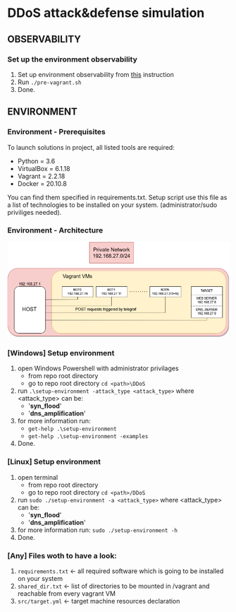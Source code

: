 # DDoS attack&defense simulation 

## OBSERVABILITY

### Set up the environment observability 
1. Set up environment observability from [this](doc/observability.md) instruction
2. Run `./pre-vagrant.sh`
5. Done. 

## ENVIRONMENT

### Environment - Prerequisites

To launch solutions in project, all listed tools are required:
- Python = 3.6  
- VirtualBox = 6.1.18
- Vagrant = 2.2.18
- Docker = 20.10.8

You can find them specified in requirements.txt. Setup script use this file as a list of technologies to be installed on your system. (administrator/sudo priviliges needed).

### Environment - Architecture

![private_network_setup_schema](img/private_network_setup.png)


### [Windows] Setup environment
1. open Windows Powershell with administrator privilages
     - from repo root directory
     - go to repo root directory `cd <path>\DDoS`
2. run `.\setup-environment -attack_type <attack_type>`
    where <attack_type> can be:
      - '**syn_flood**'
      - '**dns_amplification**'
3. for more information run:
     - `get-help .\setup-environment`
     - `get-help .\setup-environment -examples`
4. Done.

### [Linux] Setup environment
1. open terminal
   - from repo root directory
   - go to repo root directory `cd <path>/DDoS`
2. run `sudo ./setup-environment -a <attack_type>`
    where <attack_type> can be:
      - '**syn_flood**'
      - '**dns_amplification**'
3. for more information run:
     `sudo ./setup-environment -h`
4. Done.

### [Any] Files woth to have a look:
1. `requirements.txt`   <- all required software which is going to be installed on your system
2. `shared_dir.txt`     <- list of directories to be mounted in /vagrant and reachable from every vagrant VM
3. `src/target.yml`     <- target machine resources declaration
